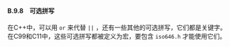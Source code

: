 #### B.9.8　可选拼写

在C++中，可以用 `or` 来代替 `||` ，还有一些其他的可选拼写，它们都是关键字。在C99和C11中，这些可选拼写都被定义为宏，要包含 `iso646.h` 才能使用它们。

